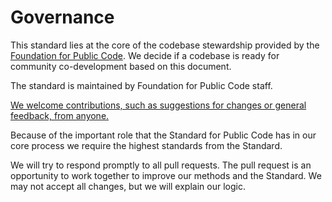 # Governance

<!-- SPDX-License-Identifier: CC0-1.0 -->
<!-- written in 2019 - 2022 by The Foundation for Public Code <info@publiccode.net> -->

This standard lies at the core of the codebase stewardship provided by the [Foundation for Public Code](https://publiccode.net/).
We decide if a codebase is ready for community co-development based on this document.

The standard is maintained by Foundation for Public Code staff.

[We welcome contributions, such as suggestions for changes or general feedback, from anyone.](/CONTRIBUTING.md)

Because of the important role that the Standard for Public Code has in our core process we require the highest standards from the Standard.

We will try to respond promptly to all pull requests.
The pull request is an opportunity to work together to improve our methods and the Standard.
We may not accept all changes, but we will explain our logic.
